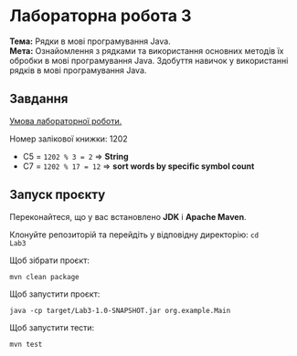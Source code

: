 # Лабораторна робота 3

**Тема:** Рядки в мові програмування Java.<br>
**Мета:** Ознайомлення з рядками та використання основних методів їх обробки в мові програмування Java. Здобуття навичок у використанні рядків в мові програмування Java.

## Завдання

[Умова лабораторної роботи.](https://asdjonok.github.io/OOP-SITE/)

Номер залікової книжки: 1202

- C5 = <code>1202 % 3 = 2</code> => **String**
- C7 = <code>1202 % 17 = 12</code> => **sort words by specific symbol count**

## Запуск проєкту

Переконайтеся, що у вас встановлено **JDK** і **Apache Maven**.

Клонуйте репозиторій та перейдіть у відповідну директорію:
<code>cd Lab3</code>

Щоб зібрати проєкт:

<code>mvn clean package</code>

Щоб запустити проєкт:

<code>java -cp target/Lab3-1.0-SNAPSHOT.jar org.example.Main  </code>

Щоб запустити тести:

<code>mvn test</code>